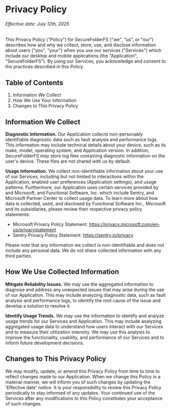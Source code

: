 # Privacy Policy

###### Effective date: July 12th, 2025

This Privacy Policy ("Policy") for SecureFolderFS ("we", "us", or "our") describes how and why we collect, store, use, and disclose information about users ("you", "your") when you use our services ("Services") which include our desktop and mobile applications (the "Application", "SecureFolderFS"). By using our Services, you acknowledge and consent to the practices described in this Policy.

## Table of Contents

1. Information We Collect
2. How We Use Your Information
3. Changes to This Privacy Policy

## Information We Collect

**Diagnostic Information.** Our Application collects non-personably identifiable diagnostic data such as fault analysis and performance logs. This information may include technical details about your device, such as its make, model, operating system, and Application version. In addition, SecureFolderFS may store log files containing diagnostic information on the user's device. These files are not shared with us by default.

**Usage Information.** We collect non-identifiable information about your use of our Services, including but not limited to interactions within the Application, enabled user preferences (Application settings), and usage patterns. Furthermore, our Application uses certain services provided by and Microsoft, and Functional Software, Inc. which include Sentry, and Microsoft Partner Center to collect usage data. To learn more about how data is collected, used, and disclosed by Functional Software Inc., Microsoft and its subsidiaries, please review their respective privacy policy statements:

- Microsoft Privacy Policy Statement: https://privacy.microsoft.com/en-us/privacystatement
- Sentry Privacy Policy Statement: https://sentry.io/privacy


Please note that any information we collect is non-identifiable and does not include any personal data. We do not share collected information with any third parties.

## How We Use Collected Information

**Mitigate Reliability Issues.** We may use the aggregated information to diagnose and address any unexpected issues that may arise during the use of our Application. This may include analyzing diagnostic data, such as fault analysis and performance logs, to identify the root cause of the issue and develop a solution to resolve it.

**Identify Usage Trends.** We may use the information to identify and analyze usage trends for our Services and Application. This may include analyzing aggregated usage data to understand how users interact with our Services and to measure their utilization intensity. We may use this analysis to improve the functionality, usability, and performance of our Services and to inform future development decisions.

## Changes to This Privacy Policy

We may modify, update, or amend this Privacy Policy from time to time to reflect changes made to our Application. When we change this Policy in a material manner, we will inform you of such changes by updating the 'Effective date' notice. It is your responsibility to review this Privacy Policy periodically to stay informed of any updates. Your continued use of the Services after any modifications to this Policy constitutes your acceptance of such changes.
